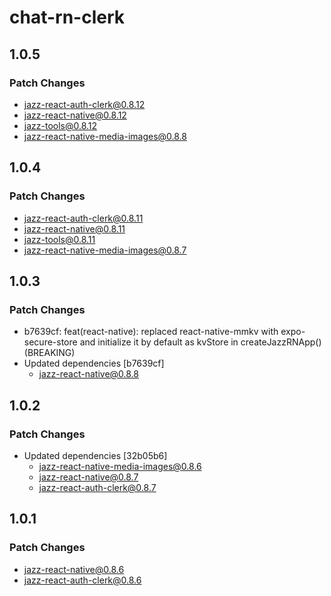 # chat-rn-clerk

## 1.0.5

### Patch Changes

-   jazz-react-auth-clerk@0.8.12
-   jazz-react-native@0.8.12
-   jazz-tools@0.8.12
-   jazz-react-native-media-images@0.8.8

## 1.0.4

### Patch Changes

-   jazz-react-auth-clerk@0.8.11
-   jazz-react-native@0.8.11
-   jazz-tools@0.8.11
-   jazz-react-native-media-images@0.8.7

## 1.0.3

### Patch Changes

-   b7639cf: feat(react-native): replaced react-native-mmkv with expo-secure-store and initialize it by default as kvStore in createJazzRNApp() (BREAKING)
-   Updated dependencies [b7639cf]
    -   jazz-react-native@0.8.8

## 1.0.2

### Patch Changes

-   Updated dependencies [32b05b6]
    -   jazz-react-native-media-images@0.8.6
    -   jazz-react-native@0.8.7
    -   jazz-react-auth-clerk@0.8.7

## 1.0.1

### Patch Changes

-   jazz-react-native@0.8.6
-   jazz-react-auth-clerk@0.8.6
